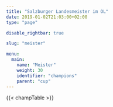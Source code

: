 ```yaml
---
title: "Salzburger Landesmeister im OL"
date: 2019-01-02T21:03:00+02:00
type: "page"

disable_rightbar: true

slug: "meister"

menu:
  main:
    name: "Meister"
    weight: 30
    identifier: "champions"
    parent: "cup"
---
```


{{< champTable >}}
